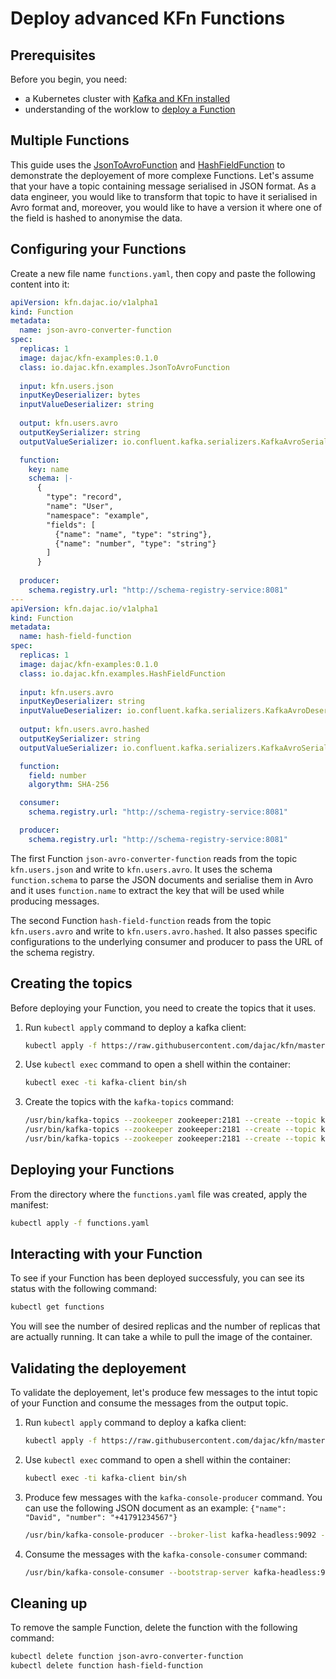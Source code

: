 # Deploy advanced KFn Functions

## Prerequisites

Before you begin, you need:

- a Kubernetes cluster with [Kafka and KFn installed](https://github.com/dajac/kfn/blob/master/docs/install-with-any-k8s.md)
- understanding of the worklow to [deploy a Function](https://github.com/dajac/kfn/blob/master/docs/getting-started.md)

## Multiple Functions

This guide uses the [JsonToAvroFunction](https://github.com/dajac/kfn-examples/blob/master/src/main/java/io/dajac/kfn/examples/JsonToAvroFunction.java) and [HashFieldFunction](https://github.com/dajac/kfn-examples/blob/master/src/main/java/io/dajac/kfn/examples/HashFieldFunction.java) to demonstrate the deployement of more complexe Functions. Let's assume that your have a topic containing message serialised in JSON format. As a data engineer, you would like to transform that topic to have it serialised in Avro format and, moreover, you would like to have a version it where one of the field is hashed to anonymise the data.

## Configuring your Functions

Create a new file name `functions.yaml`, then copy and paste the following content into it:

```yaml
apiVersion: kfn.dajac.io/v1alpha1
kind: Function
metadata:
  name: json-avro-converter-function
spec:
  replicas: 1
  image: dajac/kfn-examples:0.1.0
  class: io.dajac.kfn.examples.JsonToAvroFunction
  
  input: kfn.users.json
  inputKeyDeserializer: bytes
  inputValueDeserializer: string
  
  output: kfn.users.avro
  outputKeySerializer: string
  outputValueSerializer: io.confluent.kafka.serializers.KafkaAvroSerializer

  function:
    key: name
    schema: |- 
      {
        "type": "record",
        "name": "User",
        "namespace": "example",
        "fields": [
          {"name": "name", "type": "string"},
          {"name": "number", "type": "string"}
        ]
      }
  
  producer:
    schema.registry.url: "http://schema-registry-service:8081"
---
apiVersion: kfn.dajac.io/v1alpha1
kind: Function
metadata:
  name: hash-field-function
spec:
  replicas: 1
  image: dajac/kfn-examples:0.1.0
  class: io.dajac.kfn.examples.HashFieldFunction
  
  input: kfn.users.avro
  inputKeyDeserializer: string
  inputValueDeserializer: io.confluent.kafka.serializers.KafkaAvroDeserializer
  
  output: kfn.users.avro.hashed
  outputKeySerializer: string
  outputValueSerializer: io.confluent.kafka.serializers.KafkaAvroSerializer

  function:
    field: number
    algorythm: SHA-256

  consumer:
    schema.registry.url: "http://schema-registry-service:8081"

  producer:
    schema.registry.url: "http://schema-registry-service:8081"
```

The first Function `json-avro-converter-function` reads from the topic `kfn.users.json` and write to `kfn.users.avro`. It uses the schema `function.schema` to parse the JSON documents and serialise them in Avro and it uses `function.name` to extract the key that will be used while producing messages.

The second Function `hash-field-function` reads from the topic `kfn.users.avro` and write to `kfn.users.avro.hashed`. It also passes specific configurations to the underlying consumer and producer to pass the URL of the schema registry.

## Creating the topics

Before deploying your Function, you need to create the topics that it uses.

1. Run `kubectl apply` command to deploy a kafka client:

    ```bash
    kubectl apply -f https://raw.githubusercontent.com/dajac/kfn/master/docs/install-with-any-k8s/kafka-client.yaml
    ```

2. Use `kubectl exec` command to open a shell within the container:

    ```bash
    kubectl exec -ti kafka-client bin/sh
    ```

3. Create the topics with the `kafka-topics` command:

    ```bash
    /usr/bin/kafka-topics --zookeeper zookeeper:2181 --create --topic kfn.users.json --partitions 5 --replication-factor 1
    /usr/bin/kafka-topics --zookeeper zookeeper:2181 --create --topic kfn.users.avro --partitions 5 --replication-factor 1
    /usr/bin/kafka-topics --zookeeper zookeeper:2181 --create --topic kfn.users.avro.hashed --partitions 5 --replication-factor 1
    ```

## Deploying your Functions

From the directory where the `functions.yaml` file was created, apply the manifest:

```bash
kubectl apply -f functions.yaml
```

## Interacting with your Function

To see if your Function has been deployed successfuly, you can see its status with the following command:

```bash
kubectl get functions
```

You will see the number of desired replicas and the number of replicas that are actually running. It can take a while to pull the image of the container.

## Validating the deployement

To validate the deployement, let's produce few messages to the intut topic of your Function and consume the messages from the output topic.

1. Run `kubectl apply` command to deploy a kafka client:

    ```bash
    kubectl apply -f https://raw.githubusercontent.com/dajac/kfn/master/docs/install-with-any-k8s/kafka-client.yaml
    ```

2. Use `kubectl exec` command to open a shell within the container:

    ```bash
    kubectl exec -ti kafka-client bin/sh
    ```

3. Produce few messages with the `kafka-console-producer` command. You can use the following JSON document as an example: `{"name": "David", "number": "+41791234567"}`

    ```bash
    /usr/bin/kafka-console-producer --broker-list kafka-headless:9092 --topic kfn.users.json
    ```

4. Consume the messages with the `kafka-console-consumer` command:

    ```bash
    /usr/bin/kafka-console-consumer --bootstrap-server kafka-headless:9092 --topic kfn.users.avro.hashed --from-beginning
    ```

## Cleaning up

To remove the sample Function, delete the function with the following command:

```bash
kubectl delete function json-avro-converter-function
kubectl delete function hash-field-function
```
